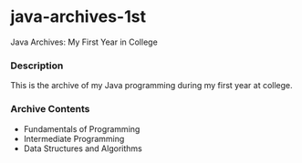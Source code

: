 # java-archives-1st
Java Archives: My First Year in College

### Description
This is the archive of my Java programming during my first year at college.

### Archive Contents

* Fundamentals of Programming
* Intermediate Programming 
* Data Structures and Algorithms 
